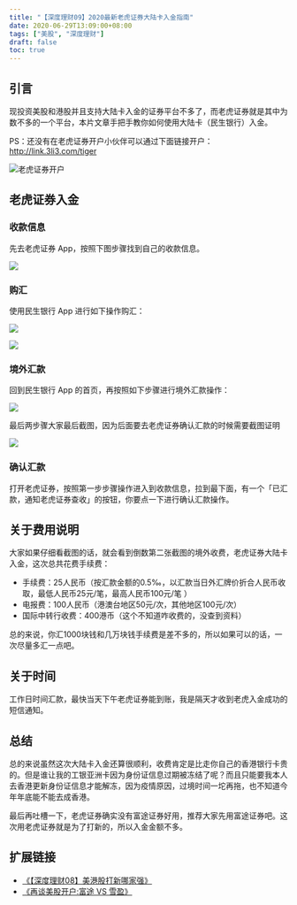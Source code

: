 ```yaml
---
title: "【深度理财09】2020最新老虎证券大陆卡入金指南"
date: 2020-06-29T13:09:00+08:00
tags: ["美股", "深度理财"] 
draft: false
toc: true
---
```


## 引言

现投资美股和港股并且支持大陆卡入金的证券平台不多了，而老虎证券就是其中为数不多的一个平台，本片文章手把手教你如何使用大陆卡（民生银行）入金。

PS：还没有在老虎证券开户小伙伴可以通过下面链接开户：<http://link.3li3.com/tiger>

![老虎证券开户](https://blog-1251237404.cos.ap-guangzhou.myqcloud.com/itiger.png!s)

<!--more-->

## 老虎证券入金

### 收款信息

先去老虎证券 App，按照下图步骤找到自己的收款信息。


![](https://blog-1251237404.cos.ap-guangzhou.myqcloud.com/IMG_4317.JPG)

### 购汇

使用民生银行 App 进行如下操作购汇：

![](https://blog-1251237404.cos.ap-guangzhou.myqcloud.com/IMG_4294.JPG)


![](https://blog-1251237404.cos.ap-guangzhou.myqcloud.com/IMG_4304.JPG)

### 境外汇款

回到民生银行 App 的首页，再按照如下步骤进行境外汇款操作：

![](https://blog-1251237404.cos.ap-guangzhou.myqcloud.com/IMG_4305.JPG)

最后两步骤大家最后截图，因为后面要去老虎证券确认汇款的时候需要截图证明

![](https://blog-1251237404.cos.ap-guangzhou.myqcloud.com/IMG_4307.JPG)

### 确认汇款

打开老虎证券，按照第一步步骤操作进入到收款信息，拉到最下面，有一个「已汇款，通知老虎证券查收」的按钮，你要点一下进行确认汇款操作。

## 关于费用说明

大家如果仔细看截图的话，就会看到倒数第二张截图的境外收费，老虎证券大陆卡入金，这次总共花费手续费：

- 手续费：25人民币（按汇款金额的0.5‰，以汇款当日外汇牌价折合人民币收取，最低人民币25元/笔，最高人民币100元/笔 ）
- 电报费：100人民币（港澳台地区50元/次，其他地区100元/次）
- 国际中转行收费：400港币（这个不知道咋收费的，没查到资料）

总的来说，你汇1000块钱和几万块钱手续费是差不多的，所以如果可以的话，一次尽量多汇一点吧。


## 关于时间

工作日时间汇款，最快当天下午老虎证券能到账，我是隔天才收到老虎入金成功的短信通知。

## 总结

总的来说虽然这次大陆卡入金还算很顺利，收费肯定是比走你自己的香港银行卡贵的。但是谁让我的工银亚洲卡因为身份证信息过期被冻结了呢？而且只能要我本人去香港更新身份证信息才能解冻，因为疫情原因，过境时间一坨再拖，也不知道今年年底能不能去成香港。

最后再吐槽一下，老虎证券确实没有富途证券好用，推荐大家先用富途证券吧。这次用老虎证券就是为了打新的，所以入金金额不多。

## 扩展链接

- [《【深度理财08】美港股打新哪家强》](https://blog.forecho.com/financedeep-08.html)
- [《再谈美股开户:富途 VS 雪盈》](https://blog.forecho.com/talk-about-us-stocks-account-again.html)